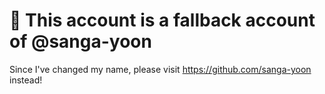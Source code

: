 # 📢 This account is a fallback account of @sanga-yoon
Since I've changed my name, please visit https://github.com/sanga-yoon instead!
